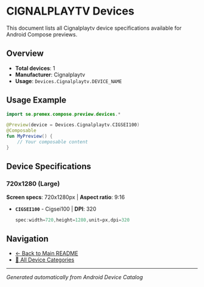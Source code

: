# CIGNALPLAYTV Devices

This document lists all Cignalplaytv device specifications available for Android Compose previews.

## Overview

- **Total devices**: 1
- **Manufacturer**: Cignalplaytv
- **Usage**: `Devices.Cignalplaytv.DEVICE_NAME`

## Usage Example

```kotlin
import se.premex.compose.preview.devices.*

@Preview(device = Devices.Cignalplaytv.CIGSEI100)
@Composable
fun MyPreview() {
    // Your composable content
}
```

## Device Specifications

### 720x1280 (Large)

**Screen specs**: 720x1280px | **Aspect ratio**: 9:16

- **`CIGSEI100`** - Cigsei100 | **DPI**: 320
  ```kotlin
  spec:width=720,height=1280,unit=px,dpi=320
  ```

## Navigation

- [← Back to Main README](../../README.md)
- [📱 All Device Categories](../README.md)

---
*Generated automatically from Android Device Catalog*
